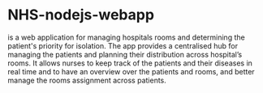 # NHS-nodejs-webapp

is a web application for managing hospitals rooms and determining the patient's priority for isolation. The app provides a centralised hub for managing the patients and planning their distribution across hospital’s rooms. It allows nurses to keep track of the patients and their diseases in real time and to have an overview over the patients and rooms, and better manage the rooms assignment across patients. 
